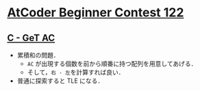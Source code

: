 # [AtCoder Beginner Contest 122](https://atcoder.jp/contests/abc122/tasks)

## [C - GeT AC](https://atcoder.jp/contests/abc122/tasks/abc122_c)
- 累積和の問題．
    - `AC` が出現する個数を前から順番に持つ配列を用意してあげる．
    - そして，`右 - 左`を計算すれば良い．
- 普通に探索すると TLE になる．
